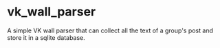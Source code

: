 # vk_wall_parser
A simple VK wall parser that can collect all the text of a group's post and store it in a sqlite database.
